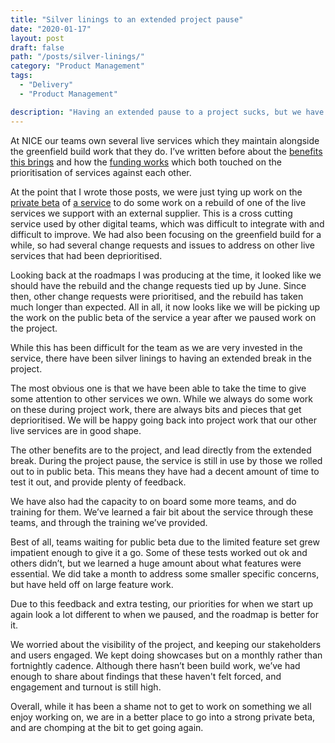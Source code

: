 ```yaml
---
title: "Silver linings to an extended project pause"
date: "2020-01-17"
layout: post
draft: false
path: "/posts/silver-linings/"
category: "Product Management"
tags:
  - "Delivery"
  - "Product Management"

description: "Having an extended pause to a project sucks, but we have found some silver linings"
---
```


At NICE our teams own several live services which they maintain alongside the greenfield build work that they do. I’ve written before about the [benefits this brings](/posts/service-teams-not-project-teams/) and how the [funding works](/posts/funding-service-teams/) which both touched on the prioritisation of services against each other. 

At the point that I wrote those posts, we were just tying up work on the [private beta](https://www.gov.uk/service-manual/agile-delivery/how-the-beta-phase-works) of [a service](https://digitalhealth.blog.gov.uk/2019/04/15/nice-comment-collection-private-beta-assessment/) to do some work on a rebuild of one of the live services we support with an external supplier. This is a cross cutting service used by other digital teams, which was difficult to integrate with and difficult to improve. We had also been focusing on the greenfield build for a while, so had several change requests and issues to address on other live services that had been deprioritised. 

Looking back at the roadmaps I was producing at the time, it looked like we should have the rebuild and the change requests tied up by June. Since then, other change requests were prioritised, and the rebuild has taken much longer than expected. All in all, it now looks like we will be picking up the work on the public beta of the service a year after we paused work on the project.

While this has been difficult for the team as we are very invested in the service, there have been silver linings to having an extended break in the project.

The most obvious one is that we have been able to take the time to give some attention to other services we own. While we always do some work on these during project work, there are always bits and pieces that get deprioritised. We will be happy going back into project work that our other live services are in good shape.

The other benefits are to the project, and lead directly from the extended break. During the project pause, the service is still in use by those we rolled out to in public beta. This means they have had a decent amount of time to test it out, and provide plenty of feedback. 

We have also had the capacity to on board some more teams, and do training for them. We’ve learned a fair bit about the service through these teams, and through the training we’ve provided. 

Best of all, teams waiting for public beta due to the limited feature set grew impatient enough to give it a go. Some of these tests worked out ok and others didn’t, but we learned a huge amount about what features were essential. We did take a month to address some smaller specific concerns, but have held off on large feature work. 

Due to this feedback and extra testing, our priorities for when we start up again look a lot different to when we paused, and the roadmap is better for it.

We worried about the visibility of the project, and keeping our stakeholders and users engaged. We kept doing showcases but on a monthly rather than fortnightly cadence. Although there hasn’t been build work, we’ve had enough to share about findings that these haven't felt forced, and engagement and turnout is still high. 

Overall, while it has been a shame not to get to work on something we all enjoy working on, we are in a better place to go into a strong private beta, and are chomping at the bit to get going again.
